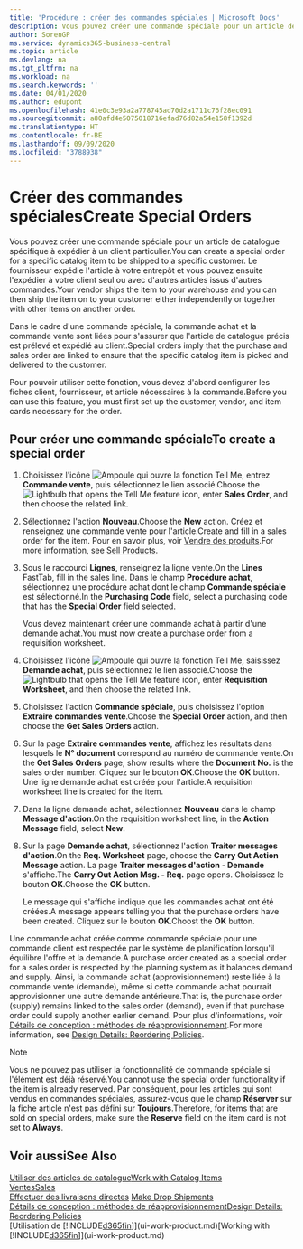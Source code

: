 ```yaml
---
title: 'Procédure : créer des commandes spéciales | Microsoft Docs'
description: Vous pouvez créer une commande spéciale pour un article de catalogue spécifique à expédier à un client particulier. Le fournisseur expédie l'article à votre entrepôt et vous pouvez ensuite l'expédier à votre client seul ou avec d'autres articles issus d'autres commandes.
author: SorenGP
ms.service: dynamics365-business-central
ms.topic: article
ms.devlang: na
ms.tgt_pltfrm: na
ms.workload: na
ms.search.keywords: ''
ms.date: 04/01/2020
ms.author: edupont
ms.openlocfilehash: 41e0c3e93a2a778745ad70d2a1711c76f28ec091
ms.sourcegitcommit: a80afd4e5075018716efad76d82a54e158f1392d
ms.translationtype: HT
ms.contentlocale: fr-BE
ms.lasthandoff: 09/09/2020
ms.locfileid: "3788938"
---
```

# <a name="create-special-orders"></a><span data-ttu-id="662a2-104">Créer des commandes spéciales</span><span class="sxs-lookup"><span data-stu-id="662a2-104">Create Special Orders</span></span>
<span data-ttu-id="662a2-105">Vous pouvez créer une commande spéciale pour un article de catalogue spécifique à expédier à un client particulier.</span><span class="sxs-lookup"><span data-stu-id="662a2-105">You can create a special order for a specific catalog item to be shipped to a specific customer.</span></span> <span data-ttu-id="662a2-106">Le fournisseur expédie l'article à votre entrepôt et vous pouvez ensuite l'expédier à votre client seul ou avec d'autres articles issus d'autres commandes.</span><span class="sxs-lookup"><span data-stu-id="662a2-106">Your vendor ships the item to your warehouse and you can then ship the item on to your customer either independently or together with other items on another order.</span></span>  

<span data-ttu-id="662a2-107">Dans le cadre d'une commande spéciale, la commande achat et la commande vente sont liées pour s'assurer que l'article de catalogue précis est prélevé et expédié au client.</span><span class="sxs-lookup"><span data-stu-id="662a2-107">Special orders imply that the purchase and sales order are linked to ensure that the specific catalog item is picked and delivered to the customer.</span></span>  

<span data-ttu-id="662a2-108">Pour pouvoir utiliser cette fonction, vous devez d'abord configurer les fiches client, fournisseur, et article nécessaires à la commande.</span><span class="sxs-lookup"><span data-stu-id="662a2-108">Before you can use this feature, you must first set up the customer, vendor, and item cards necessary for the order.</span></span>  

## <a name="to-create-a-special-order"></a><span data-ttu-id="662a2-109">Pour créer une commande spéciale</span><span class="sxs-lookup"><span data-stu-id="662a2-109">To create a special order</span></span>  
1.  <span data-ttu-id="662a2-110">Choisissez l'icône ![Ampoule qui ouvre la fonction Tell Me](media/ui-search/search_small.png "Dites-moi ce que vous voulez faire"), entrez **Commande vente**, puis sélectionnez le lien associé.</span><span class="sxs-lookup"><span data-stu-id="662a2-110">Choose the ![Lightbulb that opens the Tell Me feature](media/ui-search/search_small.png "Tell me what you want to do") icon, enter **Sales Order**, and then choose the related link.</span></span>  
2. <span data-ttu-id="662a2-111">Sélectionnez l'action **Nouveau**.</span><span class="sxs-lookup"><span data-stu-id="662a2-111">Choose the **New** action.</span></span> <span data-ttu-id="662a2-112">Créez et renseignez une commande vente pour l'article.</span><span class="sxs-lookup"><span data-stu-id="662a2-112">Create and fill in a  sales order for the item.</span></span> <span data-ttu-id="662a2-113">Pour en savoir plus, voir [Vendre des produits](sales-how-sell-products.md).</span><span class="sxs-lookup"><span data-stu-id="662a2-113">For more information, see [Sell Products](sales-how-sell-products.md).</span></span>
3.  <span data-ttu-id="662a2-114">Sous le raccourci **Lignes**, renseignez la ligne vente.</span><span class="sxs-lookup"><span data-stu-id="662a2-114">On the **Lines** FastTab, fill in the sales line.</span></span> <span data-ttu-id="662a2-115">Dans le champ **Procédure achat**, sélectionnez une procédure achat dont le champ **Commande spéciale** est sélectionné.</span><span class="sxs-lookup"><span data-stu-id="662a2-115">In the **Purchasing Code** field, select a purchasing code that has the **Special Order** field selected.</span></span>

    <span data-ttu-id="662a2-116">Vous devez maintenant créer une commande achat à partir d'une demande achat.</span><span class="sxs-lookup"><span data-stu-id="662a2-116">You must now create a purchase order from a requisition worksheet.</span></span>  
4. <span data-ttu-id="662a2-117">Choisissez l'icône ![Ampoule qui ouvre la fonction Tell Me](media/ui-search/search_small.png "Dites-moi ce que vous voulez faire"), saisissez **Demande achat**, puis sélectionnez le lien associé.</span><span class="sxs-lookup"><span data-stu-id="662a2-117">Choose the ![Lightbulb that opens the Tell Me feature](media/ui-search/search_small.png "Tell me what you want to do") icon, enter **Requisition Worksheet**, and then choose the related link.</span></span>  
5. <span data-ttu-id="662a2-118">Choisissez l'action **Commande spéciale**, puis choisissez l'option **Extraire commandes vente**.</span><span class="sxs-lookup"><span data-stu-id="662a2-118">Choose the **Special Order** action, and then choose the **Get Sales Orders** action.</span></span>  
6.  <span data-ttu-id="662a2-119">Sur la page **Extraire commandes vente**, affichez les résultats dans lesquels le **N° document** correspond au numéro de commande vente.</span><span class="sxs-lookup"><span data-stu-id="662a2-119">On the **Get Sales Orders** page, show results where the **Document No.** is the sales order number.</span></span> <span data-ttu-id="662a2-120">Cliquez sur le bouton **OK**.</span><span class="sxs-lookup"><span data-stu-id="662a2-120">Choose the **OK** button.</span></span> <span data-ttu-id="662a2-121">Une ligne demande achat est créée pour l'article.</span><span class="sxs-lookup"><span data-stu-id="662a2-121">A requisition worksheet line is created for the item.</span></span>  
7.  <span data-ttu-id="662a2-122">Dans la ligne demande achat, sélectionnez **Nouveau** dans le champ **Message d'action**.</span><span class="sxs-lookup"><span data-stu-id="662a2-122">On the requisition worksheet line, in the **Action Message** field, select **New**.</span></span>  
8.  <span data-ttu-id="662a2-123">Sur la page **Demande achat**, sélectionnez l'action **Traiter messages d'action**.</span><span class="sxs-lookup"><span data-stu-id="662a2-123">On the **Req. Worksheet** page, choose the **Carry Out Action Message** action.</span></span> <span data-ttu-id="662a2-124">La page **Traiter messages d'action - Demande** s'affiche.</span><span class="sxs-lookup"><span data-stu-id="662a2-124">The **Carry Out Action Msg. - Req.** page opens.</span></span> <span data-ttu-id="662a2-125">Choisissez le bouton **OK**.</span><span class="sxs-lookup"><span data-stu-id="662a2-125">Choose the **OK** button.</span></span>  

    <span data-ttu-id="662a2-126">Le message qui s'affiche indique que les commandes achat ont été créées.</span><span class="sxs-lookup"><span data-stu-id="662a2-126">A message appears telling you that the purchase orders have been created.</span></span> <span data-ttu-id="662a2-127">Cliquez sur le bouton **OK**.</span><span class="sxs-lookup"><span data-stu-id="662a2-127">Choost the **OK** button.</span></span>  

<span data-ttu-id="662a2-128">Une commande achat créée comme commande spéciale pour une commande client est respectée par le système de planification lorsqu'il équilibre l'offre et la demande.</span><span class="sxs-lookup"><span data-stu-id="662a2-128">A purchase order created as a special order for a sales order is respected by the planning system as it balances demand and supply.</span></span> <span data-ttu-id="662a2-129">Ainsi, la commande achat (approvisionnement) reste liée à la commande vente (demande), même si cette commande achat pourrait approvisionner une autre demande antérieure.</span><span class="sxs-lookup"><span data-stu-id="662a2-129">That is, the purchase order (supply) remains linked to the sales order (demand), even if that purchase order could supply another earlier demand.</span></span> <span data-ttu-id="662a2-130">Pour plus d'informations, voir [Détails de conception : méthodes de réapprovisionnement](design-details-reservation-order-tracking-and-action-messaging.md).</span><span class="sxs-lookup"><span data-stu-id="662a2-130">For more information, see [Design Details: Reordering Policies](design-details-reservation-order-tracking-and-action-messaging.md).</span></span>  

> [!NOTE]  
>  <span data-ttu-id="662a2-131">Vous ne pouvez pas utiliser la fonctionnalité de commande spéciale si l'élément est déjà réservé.</span><span class="sxs-lookup"><span data-stu-id="662a2-131">You cannot use the special order functionality if the item is already reserved.</span></span> <span data-ttu-id="662a2-132">Par conséquent, pour les articles qui sont vendus en commandes spéciales, assurez\-vous que le champ **Réserver** sur la fiche article n'est pas défini sur **Toujours**.</span><span class="sxs-lookup"><span data-stu-id="662a2-132">Therefore, for items that are sold on special orders, make sure the **Reserve** field on the item card is not set to **Always**.</span></span>  

## <a name="see-also"></a><span data-ttu-id="662a2-133">Voir aussi</span><span class="sxs-lookup"><span data-stu-id="662a2-133">See Also</span></span>  
[<span data-ttu-id="662a2-134">Utiliser des articles de catalogue</span><span class="sxs-lookup"><span data-stu-id="662a2-134">Work with Catalog Items</span></span>](inventory-how-work-nonstock-items.md)  
[<span data-ttu-id="662a2-135">Ventes</span><span class="sxs-lookup"><span data-stu-id="662a2-135">Sales</span></span>](sales-manage-sales.md)  
<span data-ttu-id="662a2-136">[Effectuer des livraisons directes](sales-how-drop-shipment.md) </span><span class="sxs-lookup"><span data-stu-id="662a2-136">[Make Drop Shipments](sales-how-drop-shipment.md) </span></span>  
[<span data-ttu-id="662a2-137">Détails de conception : méthodes de réapprovisionnement</span><span class="sxs-lookup"><span data-stu-id="662a2-137">Design Details: Reordering Policies</span></span>](design-details-reservation-order-tracking-and-action-messaging.md)  
<span data-ttu-id="662a2-138">[Utilisation de [!INCLUDE[d365fin](includes/d365fin_md.md)]](ui-work-product.md)</span><span class="sxs-lookup"><span data-stu-id="662a2-138">[Working with [!INCLUDE[d365fin](includes/d365fin_md.md)]](ui-work-product.md)</span></span>
